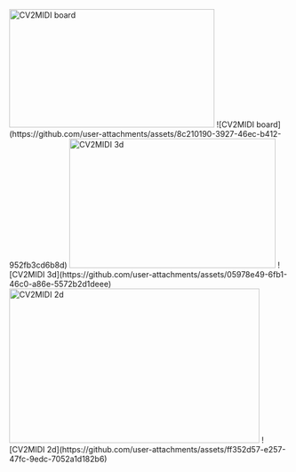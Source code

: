 <img width="369" height="213" alt="CV2MIDI board" src="https://github.com/user-attachments/assets/b73a1cb7-605d-4423-8427-64a7c1ac0055" />
![CV2MIDI board](https://github.com/user-attachments/assets/8c210190-3927-46ec-b412-952fb3cd6b8d)
<img width="371" height="233" alt="CV2MIDI 3d" src="https://github.com/user-attachments/assets/0bd54a72-9b3e-4412-a07e-407d29a13128" />
![CV2MIDI 3d](https://github.com/user-attachments/assets/05978e49-6fb1-46c0-a86e-5572b2d1deee)
<img width="450" height="278" alt="CV2MIDI 2d" src="https://github.com/user-attachments/assets/6818681b-1256-4342-84c0-ecc4606a2c2a" />
![CV2MIDI 2d](https://github.com/user-attachments/assets/ff352d57-e257-47fc-9edc-7052a1d182b6)
